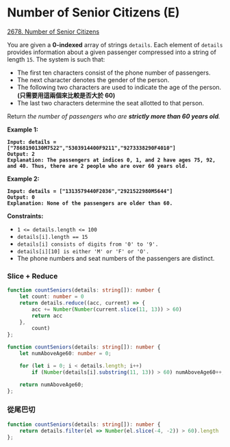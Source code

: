 # Number of Senior Citizens (E)

[2678. Number of Senior Citizens](https://leetcode.com/problems/number-of-senior-citizens/)



You are given a **0-indexed** array of strings `details`. Each element of `details` provides information about a given passenger compressed into a string of length `15`. The system is such that:

* The first ten characters consist of the phone number of passengers.
* The next character denotes the gender of the person.
* The following two characters are used to indicate the age of the person. **(只需要用這兩個來比較是否大於 60)**
* The last two characters determine the seat allotted to that person.

Return _the number of passengers who are **strictly more than 60 years old**._

&#x20;

**Example 1:**

<pre><code><strong>Input: details = ["7868190130M7522","5303914400F9211","9273338290F4010"]
</strong><strong>Output: 2
</strong><strong>Explanation: The passengers at indices 0, 1, and 2 have ages 75, 92, and 40. Thus, there are 2 people who are over 60 years old.
</strong></code></pre>

**Example 2:**

<pre><code><strong>Input: details = ["1313579440F2036","2921522980M5644"]
</strong><strong>Output: 0
</strong><strong>Explanation: None of the passengers are older than 60.
</strong></code></pre>

&#x20;

**Constraints:**

* `1 <= details.length <= 100`
* `details[i].length == 15`
* `details[i] consists of digits from '0' to '9'.`
* `details[i][10] is either 'M' or 'F' or 'O'.`
* The phone numbers and seat numbers of the passengers are distinct.



### Slice + Reduce

```typescript
function countSeniors(details: string[]): number {
    let count: number = 0
    return details.reduce((acc, current) => {
        acc += Number(Number(current.slice(11, 13)) > 60)
        return acc
    },
        count)
};
```

```typescript
function countSeniors(details: string[]): number {
    let numAboveAge60: number = 0;

    for (let i = 0; i < details.length; i++)
        if (Number(details[i].substring(11, 13)) > 60) numAboveAge60++;

    return numAboveAge60;
};
```

### 從尾巴切

```typescript
function countSeniors(details: string[]): number {
    return details.filter(el => Number(el.slice(-4, -2)) > 60).length
};
```

